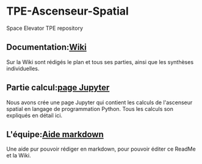 # TPE-Ascenseur-Spatial
Space Elevator TPE repository
## Documentation:[Wiki](https://github.com/fdrg/TPE-Ascenseur-Spatial/wiki)
Sur la Wiki sont rédigés le plan et tous ses parties, ainsi que les synthèses individuelles.

## Partie calcul:[page Jupyter](TPE-Ascenseur-Spatial.ipynb)
Nous avons crée une page Jupyter qui contient les calculs de l'ascenseur spatial en langage de programmation Python. Tous les calculs son expliqués en détail ici.

## L'équipe:[Aide markdown](https://github.com/adam-p/markdown-here/wiki/Markdown-Cheatsheet#emphasis)
Une aide pur pouvoir rédiger en markdown, pour pouvoir éditer ce ReadMe et la Wiki.
